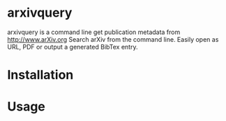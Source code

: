 # arxivquery
arxivquery is a command line get publication metadata from http://www.arXiv.org
Search arXiv from the command line. Easily open as URL, PDF or output a generated BibTex entry.

# Installation

# Usage

